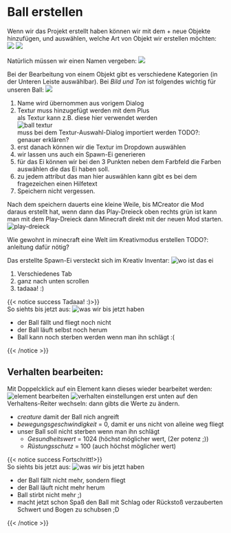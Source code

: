 # Ball erstellen
Wenn wir das Projekt erstellt haben können wir mit dem + neue Objekte hinzufügen, und auswählen, welche Art von Objekt wir erstellen möchten:
![](ide-start.png)
![](lebewesen-erstellen-0.png)

Natürlich müssen wir einen Namen vergeben:
![](lebewesen-erstellen-1.png)

Bei der Bearbeitung von einem Objekt gibt es verschiedene Kategorien (in der Unteren Leiste auswählbar).
Bei *Bild und Ton* ist folgendes wichtig für unseren Ball:
![](lebewesen-erstellen-2-bild-ton.png)
1. Name wird übernommen aus vorigem Dialog
2. Textur muss hinzugefügt werden mit dem Plus  
als Textur kann z.B. diese hier verwendet werden  
![ball textur](flugball-texture.png)  
muss bei dem Textur-Auswahl-Dialog importiert werden 
TODO?: genauer erklären?
3. erst danach können wir die Textur im Dropdown auswählen
4. wir lassen uns auch ein Spawn-Ei generieren
5. für das Ei können wir bei den 3 Punkten neben dem Farbfeld die Farben auswählen die das Ei haben soll.
6. zu jedem attribut das man hier auswählen kann gibt es bei dem fragezeichen einen Hilfetext
7. Speichern nicht vergessen.

Nach dem speichern dauerts eine kleine Weile, bis MCreator die Mod daraus erstellt hat, wenn dann das Play-Dreieck oben rechts grün ist kann man mit dem Play-Dreieck dann Minecraft direkt mit der neuen Mod starten.
![play-dreieck](ide-start-play-dreieck.png)

Wie gewohnt in minecraft eine Welt iim Kreativmodus erstellen
TODO?: anleitung dafür nötig?

Das erstellte Spawn-Ei versteckt sich im Kreativ Inventar:
![wo ist das ei](ingame-wo-ist-das-spawn-ei.png)
1. Verschiedenes Tab
2. ganz nach unten scrollen
3. tadaaa! :)

{{< notice success Tadaaa! :)>}}  
So siehts bis jetzt aus:
![was wir bis jetzt haben](ingame-so-siehts-bis-jetzt-aus-0.png)
- der Ball fällt und fliegt noch nicht
- der Ball läuft selbst noch herum
- Ball kann noch sterben werden wenn man ihn schlägt :(

{{< /notice >}}


## Verhalten bearbeiten:
Mit Doppelcklick auf ein Element kann dieses wieder bearbeitet werden:
![element bearbeiten](ide-start-element-bearbeiten.png)
![verhalten einstellungen](lebewesen-erstellen-2-verhalten.png)
erst unten auf den Verhaltens-Reiter wechseln:
dann gibts die Werte zu ändern.
- *creature* damit der Ball nich angreift
- *bewegungsgeschwindigkeit* = 0, damit er uns nicht von alleine weg fliegt
- unser Ball soll nicht sterben wenn man ihn schlägt
    - *Gesundheitswert* = 1024 (höchst möglicher wert, (2er potenz ;)) 
    - *Rüstungsschutz* = 100 (auch höchst möglicher wert)

{{< notice success Fortschritt!>}}  
So siehts bis jetzt aus:
![was wir bis jetzt haben](ingame-so-siehts-bis-jetzt-aus-1.png)
- der Ball fällt nicht mehr, sondern fliegt
- der Ball läuft nicht mehr herum
- Ball stirbt nicht mehr ;)
- macht jetzt schon Spaß den Ball mit Schlag oder Rückstoß verzauberten Schwert und Bogen zu schubsen ;D

{{< /notice >}}
